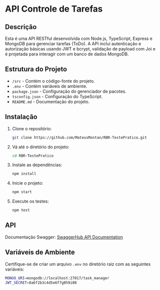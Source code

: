 # API Controle de Tarefas

## Descrição

Esta é uma API RESTful desenvolvida com Node.js, TypeScript, Express e MongoDB para gerenciar tarefas (ToDo). A API inclui autenticação e autorização básicas usando JWT e bcrypt, validação de payload com Joi e é projetada para interagir com um banco de dados MongoDB.

## Estrutura do Projeto

- `/src` - Contém o código-fonte do projeto.
- `.env` - Contém variáveis de ambiente.
- `package.json` - Configuração do gerenciador de pacotes.
- `tsconfig.json` - Configuração do TypeScript.
- `README.md` - Documentação do projeto.

## Instalação

1. Clone o repositório:
   ```bash
   git clone https://github.com/MateusMontan/RBR-TestePratico.git
   ```

2. Vá até o diretório do projeto:
   ```bash
   cd RBR-TestePratico
   ```

3. Instale as dependências:
   ```bash
   npm install
   ```

4. Inicie o projeto:
   ```bash
   npm start
   ```

5. Execute os testes:
   ```bash
   npm test
   ```

## API

Documentação Swagger: [SwaggerHub API Documentation](https://app.swaggerhub.com/apis-docs/MATEUSINFOCEFETMG/RBR-TestePratico/1.0.0)

## Variáveis de Ambiente

Certifique-se de criar um arquivo `.env` no diretório raiz com as seguintes variáveis:

```bash
MONGO_URI=mongodb://localhost:27017/task_manager
JWT_SECRET=8a6f2b3c4d5e6f7g8h9i08
```

